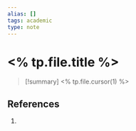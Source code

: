 ```yaml
---
alias: []
tags: academic
type: note
---
```

# <% tp.file.title %>

> [!summary] 
> <% tp.file.cursor(1) %>

## References
1. 